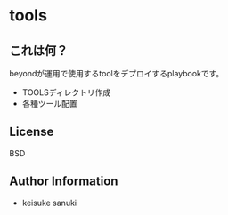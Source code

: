 tools
=========

## これは何？

beyondが運用で使用するtoolをデプロイするplaybookです。

- TOOLSディレクトリ作成
- 各種ツール配置

License
-------

BSD

Author Information
------------------

- keisuke sanuki 